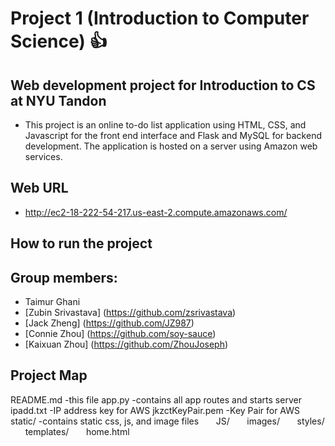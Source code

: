 <!-- # project1-tg1632-zds238-cz1529-kz1005-jjz282 -->
# Project 1 (Introduction to Computer Science) :thumbsup:
## Web development project for Introduction to CS at NYU Tandon
- This project is an online to-do list application using HTML, CSS, and Javascript for the front end interface and Flask and MySQL for backend development. The application is hosted on a server using Amazon web services.
## Web URL 
- http://ec2-18-222-54-217.us-east-2.compute.amazonaws.com/
## How to run the project

## Group members:
- Taimur Ghani
- [Zubin Srivastava] (https://github.com/zsrivastava)
- [Jack Zheng] (https://github.com/JZ987)
- [Connie Zhou] (https://github.com/soy-sauce)
- [Kaixuan Zhou] (https://github.com/ZhouJoseph)
## Project Map
README.md -this file
app.py -contains all app routes and starts server
ipadd.txt -IP address key for AWS
jkzctKeyPair.pem -Key Pair for AWS
static/ -contains static css, js, and image files
&nbsp;&nbsp;&nbsp;&nbsp;&nbsp;&nbsp;JS/
&nbsp;&nbsp;&nbsp;&nbsp;&nbsp;&nbsp;images/
&nbsp;&nbsp;&nbsp;&nbsp;&nbsp;&nbsp;styles/
&nbsp;&nbsp;&nbsp;&nbsp;&nbsp;&nbsp;templates/
&nbsp;&nbsp;&nbsp;&nbsp;&nbsp;&nbsp;home.html
